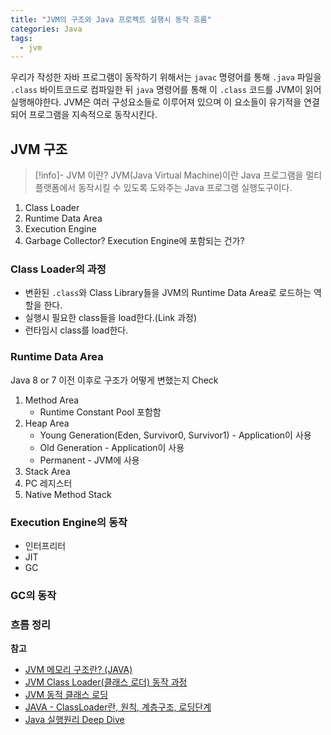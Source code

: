 ```yaml
---
title: "JVM의 구조와 Java 프로젝트 실행시 동작 흐름"
categories: Java
tags:
  - jvm
---  
```



우리가 작성한 자바 프로그램이 동작하기 위해서는 `javac` 명령어를 통해 `.java` 파일을 `.class` 바이트코드로 컴파일한 뒤 `java` 명령어를 통해 이 `.class` 코드를 JVM이 읽어 실행해야한다. JVM은 여러 구성요소들로 이루어져 있으며 이 요소들이 유기적을 연결되어 프로그램을 지속적으로 동작시킨다.

## JVM 구조

> [!info]- JVM 이란?
> JVM(Java Virtual Machine)이란 Java 프로그램을 멀티플랫폼에서 동작시킬 수 있도록 도와주는 Java 프로그램 실행도구이다.

1. Class Loader
2. Runtime Data Area
3. Execution Engine
4. Garbage Collector?  Execution Engine에 포함되는 건가?


### Class Loader의 과정
- 변환된  `.class`와 Class Library들을 JVM의 Runtime Data Area로 로드하는 역할을 한다.
- 실행시 필요한 class들을 load한다.(Link 과정)
- 런타임시 class를 load한다.


### Runtime Data Area
Java 8 or 7 이전 이후로 구조가 어떻게 변했는지 Check
1. Method Area
	- Runtime Constant Pool 포함함
2. Heap Area
	- Young Generation(Eden, Survivor0, Survivor1) - Application이 사용
	- Old Generation - Application이 사용
	- Permanent - JVM에 사용
1. Stack Area
2. PC 레지스터
3. Native Method Stack


### Execution Engine의 동작
- 인터프리터
- JIT
- GC


### GC의 동작




### 흐름 정리




**참고**
- [JVM 메모리 구조란? (JAVA)](https://steady-coding.tistory.com/305)
- [JVM Class Loader(클래스 로더) 동작 과정](https://inkyu-yoon.github.io/docs/Language/Java/ClassLoader)
- [JVM 동적 클래스 로딩](https://sujl95.tistory.com/74)
- [JAVA - ClassLoader란, 원칙, 계층구조, 로딩단계](https://kkang-joo.tistory.com/10)
- [Java 실행원리 Deep Dive](https://code-run.tistory.com/61)